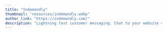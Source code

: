 ```yaml
---
title: "Indemandly"
thumbnail: "resources/indemandly.webp"
author_link: "https://indemandly.com/"
description: "Lightning fast customer messaging. Chat to your website visitors in real-time, manage leads, and increase sales - all with indemandly"
---
```

